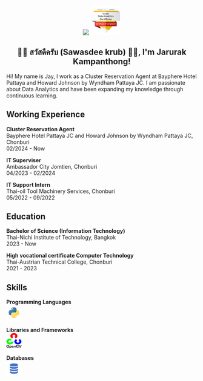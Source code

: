 <div align = "center">
<img src = "profile.jpg" height = "250">
<img src = "Google Data Analyst Badge.png" height = "80">
<h2>🙏🏻 สวัสดีครับ (Sawasdee krub) 🙏🏻, I'm Jarurak Kampanthong! </h2>
</div>
Hi! My name is Jay, I work as a Cluster Reservation Agent at Bayphere Hotel Pattaya and Howard Johnson by Wyndham Pattaya JC. I am passionate about Data Analytics and have been expanding my knowledge through continuous learning.

## Working Experience
**Cluster Reservation Agent**  
Bayphere Hotel Pattaya JC and Howard Johnson by Wyndham Pattaya JC, Chonburi  
02/2024 - Now 

**IT Superviser**  
Ambassador City Jomtien, Chonburi  
04/2023 - 02/2024  

**IT Support Intern**  
Thai-oil Tool Machinery Services, Chonburi  
05/2022 - 09/2022  

## Education
**Bachelor of Science (Information Technology)**  
Thai-Nichi Institute of Technology, Bangkok  
2023 - Now

**High vocational certificate Computer Technology**  
Thai-Austrian Technical College, Chonburi  
2021 - 2023

## Skills
**Programming Languages**  
<img title="Python" alt="Python" width="40px" src="https://raw.githubusercontent.com/github/explore/master/topics/python/python.png" />

**Libraries and Frameworks**  
<img title="OpenCV" alt="OpenCV" width="40px" src="https://raw.githubusercontent.com/github/explore/master/topics/opencv/opencv.png">

**Databases**    
<img title="SQL" alt="SQL" width="40px" src="https://raw.githubusercontent.com/github/explore/master/topics/sql/sql.png">
